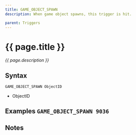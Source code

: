 ```yaml
---
title: GAME_OBJECT_SPAWN
description: When game object spawns, this trigger is hit.

parent: Triggers
---
```


# {{ page.title }}

_{{ page.description }}_

## Syntax
```java
GAME_OBJECT_SPAWN ObjectID
```
-  ObjectID

## Examples `GAME_OBJECT_SPAWN 9036`
## Notes